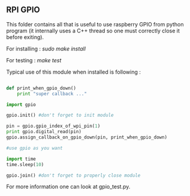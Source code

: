 ## RPI GPIO

This folder contains all that is useful to use raspberry GPIO from python program (it internally uses a C++ thread so one must correctly close it before exiting).

For installing : *sudo make install*

For testing : *make test*


Typical use of this module when installed is following :

```python

def print_when_gpio_down()
    print "super callback ..."

import gpio

gpio.init() #don't forget to init module

pin = gpio.gpio_index_of_wpi_pin(1)
print gpio.digital_read(pin)
gpio.assign_callback_on_gpio_down(pin, print_when_gpio_down)

#use gpio as you want

import time
time.sleep(10)

gpio.join() #don't forget to properly close module
```

For more information one can look at gpio_test.py.
